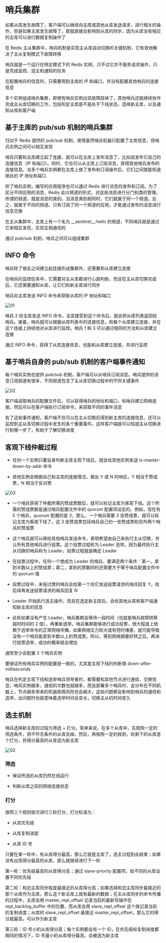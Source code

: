 # 哨兵集群

如果从库发生故障了，客户端可以继续向主库或其他从库发送请求，进行相关的操作，但是如果主库发生故障了，那就直接会影响到从库的同步，因为从库没有相应的主库可以进行数据复制操作了

在 Redis 主从集群中，哨兵机制是实现主从库自动切换的关键机制，它有效地解决了主从复制模式下故障转移

哨兵就是一个运行在特定模式下的 Redis 实例，只不过它并不服务请求操作，只是完成监控、选主和通知的任务

在配置哨兵的信息时，只需要用到主库的 IP 和端口，并没有配置其他哨兵的连接信息

多个实例组成哨兵集群，即使有哨兵实例出现故障挂掉了，其他哨兵还能继续协作完成主从库切换的工作，包括判定主库是不是处于下线状态，选择新主库，以及通知从库和客户端

## 基于主库的 pub/sub 机制的哨兵集群

归功于 Redis 提供的 pub/sub 机制，使得虽然哨兵机器只配置了主库信息，但哨兵实例之间可以相互发现

哨兵只要和主库建立起了连接，就可以在主库上发布消息了，比如说发布它自己的连接信息（IP 和端口）。同时，它也可以从主库上订阅消息，获得其他哨兵发布的连接信息。当多个哨兵实例都在主库上做了发布和订阅操作后，它们之间就能知道彼此的 IP 地址和端口

除了哨兵实例，编写的应用程序也可以通过 Redis 进行消息的发布和订阅。为了区分不同应用的消息，Redis 会以频道的形式，对这些消息进行分门别类的管理。所谓的频道，就是消息的类别。当消息类别相同时，它们就属于同一个频道。反之，就属于不同的频道。只有订阅了同一个频道的应用，才能通过发布的消息进行信息交换

在主从集群中，主库上有一个名为 \_\_sentinel\_\_:hello 的频道，不同哨兵就是通过它来相互发现，实现互相通信的

通过 pub/sub 机制，哨兵之间可以组成集群

## INFO 命令

哨兵除了彼此之间建立起连接形成集群外，还需要和从库建立连接

在哨兵的监控任务中，它需要对主从库都进行心跳判断，而且在主从库切换完成后，它还需要通知从库，让它们和新主库进行同步

哨兵向主库发送 INFO 命令来获取从库的 IP 地址和端口

![01](哨兵集群.assets/01.png)

哨兵 2 给主库发送 INFO 命令，主库接受到这个命令后，就会把从库列表返回给哨兵。接着，哨兵就可以根据从库列表中的连接信息，和每个从库建立连接，并在这个连接上持续地对从库进行监控。哨兵 1 和 3 可以通过相同的方法和从库建立连接

通过 INFO 命令，获得了从库连接信息，也能和从库建立连接，并进行监控

## 基于哨兵自身的 pub/sub 机制的客户端事件通知

每个哨兵实例也提供 pub/sub 机制，客户端可以从哨兵订阅消息。哨兵提供的消息订阅频道有很多，不同频道包含了主从库切换过程中的不同关键事件

![02](哨兵集群.assets/02.png)

客户端读取哨兵的配置文件后，可以获得哨兵的地址和端口，和哨兵建立网络连接。然后可以在客户端执行订阅命令，来获取不同的事件消息

有了这些事件通知，客户端不仅可以在主从切换后得到新主库的连接信息，还可以监控到主从库切换过程中发生的各个重要事件。这样客户端就可以知道主从切换进行到哪一步了，有助于了解切换进度

## 客观下线仲裁过程

- 任何一个实例只要自身判断主库主观下线后，就会给其他实例发送 is-master-down-by-addr 命令

- 其他实例会根据自己和主库的连接情况，做出 Y 或 N 的响应，Y 相当于赞成票，N 相当于反对票

![03](哨兵集群.assets/03.png)

- 一个哨兵获得了仲裁所需的赞成票数后，就可以标记主库为客观下线。这个所需的赞成票数是通过哨兵配置文件中的 quorum 配置项设定的。例如，现在有 5 个哨兵，quorum 配置的是 3，那么，一个哨兵需要 3 张赞成票，就可以标记主库为客观下线了。这 3 张赞成票包括哨兵自己的一张赞成票和另外两个哨兵的赞成票

- 这个哨兵就可以再给其他哨兵发送命令，表明希望由自己来执行主从切换，并让所有其他哨兵进行投票。这个投票过程称为 Leader 选举。因为最终执行主从切换的哨兵称为 Leader，投票过程就是确定 Leader

- 在投票过程中，任何一个想成为 Leader 的哨兵，要满足两个条件：第一，拿到半数以上的赞成票；第二，拿到的票数同时还需要大于等于哨兵配置文件中的 quorum 值

- 投票过程中，未投过票的哨兵会给第一个向它发送投票请求的哨兵回复 Y，给后续再发送投票请求的哨兵回复 N

- Leader 开始执行选主操作，而且在选定新主库后，会给其他从库和客户端通知新主库的信息

- 此轮如果没有产生 Leader，哨兵集群会等待一段时间（也就是哨兵故障转移超时时间的 2 倍），再重新选举。哨兵集群能够进行成功投票，很大程度上依赖于选举命令的正常网络传播。如果网络压力较大或有短时堵塞，就可能导致没有一个哨兵能拿到半数以上的赞成票。所以，等到网络拥塞好转之后，再进行投票选举，成功的概率就会增加

通常至少会配置 3 个哨兵实例

要保证所有哨兵实例的配置是一致的，尤其是主观下线的判断值 down-after-milliseconds

哨兵在判定主观下线和选举哨兵领导者时，都需要和其他节点进行通信，交换信息，哨兵实例越多，通信的次数也就越多，而且部署多个哨兵时，会分布在不同机器上，节点越多带来的机器故障风险也会越大，这些问题都会影响到哨兵的通信和选举，出问题时也就意味着选举时间会变长，切换主从的时间变久

## 选主机制

哨兵选择新主库的过程为筛选 + 打分。简单来说，在多个从库中，先按照一定的筛选条件，把不符合条件的从库去掉。然后，再按照一定的规则，给剩下的从库逐个打分，将得分最高的从库选为新主库

![02](哨兵集群.assets/04.png)

### 筛选

- 保证所选的从库仍然在线运行

- 判断从库之前的网络连接状态

### 打分

按照三个规则依次进行三轮打分，打分标准为：

- 从库优先级

- 从库复制进度

- 从库 ID 号

只要在某一轮中，有从库得分最高，那么它就是主库了，选主过程到此结束；如果没有出现得分最高的从库，那么就继续进行下一轮

第一轮：优先级最高的从库得分高；通过 slave-priority 配置项，给不同的从库设置不同优先级

第二轮：和旧主库同步程度最接近的从库得分高；如果选择和旧主库同步最接近的那个从库作为主库，那么这个新主库上就有最新的数据；在主从库同步的命令传播的过程中，主库会用 master_repl_offset 记录当前的最新写操作在 repl_backlog_buffer 中的位置，而从库会用 slave_repl_offset 这个值记录当前的复制进度；从库的 slave_repl_offset 最接近 master_repl_offset，那么它的得分就最高，可以作为新主库

第三轮：ID 号小的从库得分高；每个实例都会有一个 ID，在优先级和复制进度都相同的情况下，ID 号最小的从库得分最高，会被选为新主库